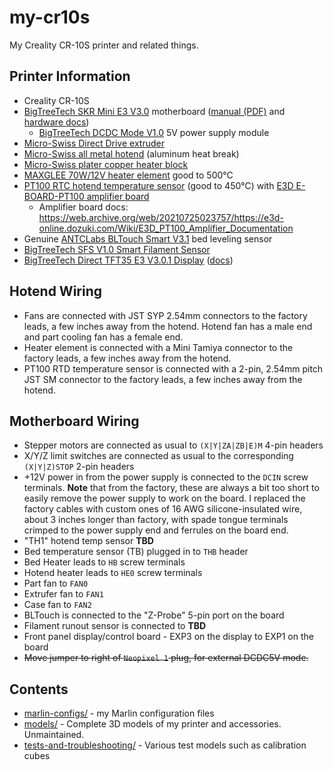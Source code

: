 # my-cr10s

My Creality CR-10S printer and related things.

## Printer Information

* Creality CR-10S
* [BigTreeTech SKR Mini E3 V3.0](https://biqu.equipment/products/bigtreetech-skr-mini-e3-v2-0-32-bit-control-board-for-ender-3?variant=39982232174690) motherboard ([manual (PDF)](https://github.com/bigtreetech/BIGTREETECH-SKR-mini-E3/blob/master/hardware/BTT%20SKR%20MINI%20E3%20V3.0/Hardware/BTT%20SKR%20MINI%20E3%20V3.0%20user%20manual.pdf) and [hardware docs](https://github.com/bigtreetech/BIGTREETECH-SKR-mini-E3/tree/master/hardware/BTT%20SKR%20MINI%20E3%20V3.0/Hardware))
  * [BigTreeTech DCDC Mode V1.0](https://biqu.equipment/products/bigtreetech-dcdc5v-v1-0-power-module-5v-for-skr-mini-e3-v1-2-skr-mini-e3-v3-0-32bit-control-board-rgb-light) 5V power supply module
* [Micro-Swiss Direct Drive extruder](https://store.micro-swiss.com/products/micro-swiss-direct-drive-extruder)
* [Micro-Swiss all metal hotend](https://store.micro-swiss.com/collections/all-metal-hotend-kits/products/all-metal-hotend-kit-for-cr-10) (aluminum heat break)
* [Micro-Swiss plater copper heater block](https://store.micro-swiss.com/collections/heater-blocks/products/micro-swiss-high-temperature-mk8-heater-block-upgrade)
* [MAXGLEE 70W/12V heater element](https://www.amazon.com/gp/product/B09LCDGH5Q/) good to 500°C
* [PT100 RTC hotend temperature sensor](https://www.amazon.com/gp/product/B08294HYVF/) (good to 450°C) with [E3D E-BOARD-PT100 amplifier board](https://e3d-online.com/products/pt100-amplifier-board)
  * Amplifier board docs: https://web.archive.org/web/20210725023757/https://e3d-online.dozuki.com/Wiki/E3D_PT100_Amplifier_Documentation
* Genuine [ANTCLabs BLTouch Smart V3.1](https://www.antclabs.com/bltouch-v3) bed leveling sensor
* [BigTreeTech SFS V1.0 Smart Filament Sensor](https://biqu.equipment/products/btt-sfs-v1-0-smart-filament-sensor-detection-stuck-blocking-filament-module?variant=31150666645602)
* [BigTreeTech Direct TFT35 E3 V3.0.1 Display](https://biqu.equipment/products/btt-tft35-e3-v3-0-display-touch-screen-two-working-modes) ([docs](https://github.com/bigtreetech/BTT-TFT35-E3-V3.0))

## Hotend Wiring

* Fans are connected with JST SYP 2.54mm connectors to the factory leads, a few inches away from the hotend. Hotend fan has a male end and part cooling fan has a female end.
* Heater element is connected with a Mini Tamiya connector to the factory leads, a few inches away from the hotend.
* PT100 RTD temperature sensor is connected with a 2-pin, 2.54mm pitch JST SM connector to the factory leads, a few inches away from the hotend.

## Motherboard Wiring

* Stepper motors are connected as usual to `(X|Y|ZA|ZB|E)M` 4-pin headers
* X/Y/Z limit switches are connected as usual to the corresponding `(X|Y|Z)STOP` 2-pin headers
* +12V power in from the power supply is connected to the `DCIN` screw terminals. **Note** that from the factory, these are always a bit too short to easily remove the power supply to work on the board. I replaced the factory cables with custom ones of 16 AWG silicone-insulated wire, about 3 inches longer than factory, with spade tongue terminals crimped to the power supply end and ferrules on the board end.
* "TH1" hotend temp sensor **TBD**
* Bed temperature sensor (TB) plugged in to `THB` header
* Bed Heater leads to `HB` screw terminals
* Hotend heater leads to `HE0` screw terminals
* Part fan to `FAN0`
* Extrufer fan to `FAN1`
* Case fan to `FAN2`
* BLTouch is connected to the "Z-Probe" 5-pin port on the board
* Filament runout sensor is connected to **TBD**
* Front panel display/control board - EXP3 on the display to EXP1 on the board
* ~~Move jumper to right of `Neopixel 1` plug, for external DCDC5V mode.~~

## Contents

* [marlin-configs/](marlin-configs/) - my Marlin configuration files
* [models/](models/) - Complete 3D models of my printer and accessories. Unmaintained.
* [tests-and-troubleshooting/](tests-and-troubleshooting/) - Various test models such as calibration cubes
